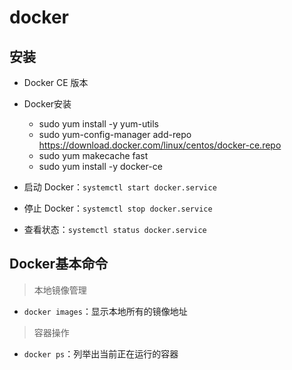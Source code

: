 # docker

## 安装

- Docker CE 版本

- Docker安装

	- sudo yum install -y yum-utils
	- sudo yum-config-manager add-repo https://download.docker.com/linux/centos/docker-ce.repo
	- sudo yum makecache fast
	- sudo yum install -y docker-ce

- 启动 Docker：`systemctl start docker.service`

- 停止 Docker：`systemctl stop docker.service`

- 查看状态：`systemctl status docker.service`

## Docker基本命令

> 本地镜像管理

- `docker images`：显示本地所有的镜像地址

> 容器操作

- `docker ps`：列举出当前正在运行的容器